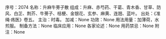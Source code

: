 序号：2074
名称：升麻牛蒡子散
组成：升麻、赤芍药、干葛、青木香、甘草、防风、白芷、荆芥、牛蒡子、桔梗、金银花、玄参、麻黄、连翘、蓝叶。
出处：《准绳·疡医》卷五。
主治：时毒。
加减：None
功效：None
用法用量：加薄荷，水煎服。
制备方法：None
临床应用：None
各家论述：None
用药禁忌：None
附注：None

